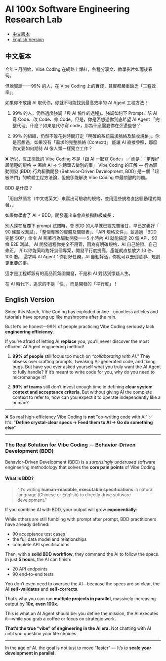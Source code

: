 # AI 100x Software Engineering Research Lab

- [中文版本](#中文版本)
- [English Version](#english-version)

## 中文版本

今年三月開始，Vibe Coding 在網路上爆紅，各種分享文、教學影片如雨後春筍。

但說實話——99% 的人，在 Vibe Coding 上的實踐，其實都嚴重缺乏「工程效率」。

如果你不敢讓 AI 取代你，你就不可能找到最高效率的 AI Agent 工程方法！
1. 99% 的人，仍然過度強調「與 AI 協作的過程」。強調如何下 Prompt、陪 AI 寫 Code、改 Code、修 Code。但是，你是否想過你到底希望 AI Agent 「完整代理」什麼？如果是代你寫 code，那為什麽需要你在旁邊監督？

2. 99% 的組織，仍然不敢花夠時間訂定「明確的系統需求脈絡及驗收規格」。你是否想過，如果沒有「需求的完整脈絡 (Context)」 能讓 AI 直接參照，那麼你又要如何期待 AI 像人類一樣獨立工作？

❌ 所以，真正高效的 Vibe Coding 不是「跟 AI 一起寫 Code」
✅ 而是：「定義好超清楚的規格 → 丟給 AI → 你轉頭去做別的事」
Vibe Coding 的正解 — 行為驅動開發 (BDD)
行為驅動開發 (Behavior-Driven Development, BDD) 是一個「超級冷門」的軟體工程方法論，但他卻能解決 Vibe Coding 中最關鍵的問題。

BDD 是什麼？

「用自然語言（中文或英文）來寫出可驗收的規格，並用這些規格直接驅動程式開發。」

如果你學會了 AI + BDD，開發產出率會直接指數級成長：

別人還在反覆下 prompt 試錯時，會 BDD 的人早就已經先苦後甘，早已定義好「 90 條驗收測試」、「整個專案的實體及關聯表」、「API 規格文件」，並透過「BDD 完整 SOP」命令 AI 照著行為驅動開發——5 小時內 AI 就能搞定 20 個 API、90 條 E2E 測試。
AI 開發過程你完全不用管，因為有明確規格，AI 自己驗證、自己修正。
所以你能同時跑好幾個專案，開發平行度提高，產能就直接放大 10 倍、100 倍。
這才叫 AI Agent：你訂好任務，AI 自動幹活，你就可以去倒咖啡、規劃更重要的事。

這才是工程師該有的高品質氛圍開發，不是和 AI 對話到懷疑人生。

在 AI 時代下，追求的不是「快」，而是開發的「平行度」！

## English Version

Since this March, Vibe Coding has exploded online—countless articles and tutorials have sprung up like mushrooms after the rain.

But let’s be honest—99% of people practicing Vibe Coding seriously lack **engineering efficiency**.

If you’re afraid of letting AI **replace** you, you'll never discover the most efficient AI Agent engineering method!

1. **99% of people** still focus too much on *“collaborating with AI.”* They obsess over crafting prompts, tweaking AI-generated code, and fixing bugs. But have you ever asked yourself what you truly want the AI Agent to fully handle? If it’s meant to write code for you, why do you need to micromanage it?

2. **99% of teams** still don’t invest enough time in defining **clear system context and acceptance criteria**. But without giving AI the complete context to refer to, how can you expect it to operate independently like a human?

---

❌ So real high-efficiency Vibe Coding is **not** "co-writing code with AI"
✅ It's: "**Define crystal-clear specs → Feed them to AI → Go do something else**"

---

### The Real Solution for Vibe Coding — Behavior-Driven Development (BDD)

Behavior-Driven Development (BDD) is a *surprisingly underused* software engineering methodology that solves the **core pain points** of Vibe Coding.

#### What is BDD?

> "It’s writing **human-readable, executable specifications** in natural language (Chinese or English) to directly drive software development."

If you combine AI with BDD, your output will grow **exponentially**:

While others are still fumbling with prompt after prompt, BDD practitioners have already defined:

* 90 acceptance test cases
* the full data model and relationships
* complete API specifications

Then, with a **solid BDD workflow**, they command the AI to follow the specs. In just **5 hours**, the AI can finish:

* 20 API endpoints
* 90 end-to-end tests

You don’t even need to oversee the AI—because the specs are so clear, the AI **self-validates** and **self-corrects**.

That’s why you can run **multiple projects in parallel**, massively increasing output by **10x, even 100x**.

This is what an AI Agent should be: you define the mission, the AI executes it—while you grab a coffee or focus on strategic work.

**That’s the true “vibe” of engineering in the AI era.**
Not chatting with AI until you question your life choices.

---

In the age of AI, the goal is not just to move “faster” —
It’s to **scale your development in parallel.**

